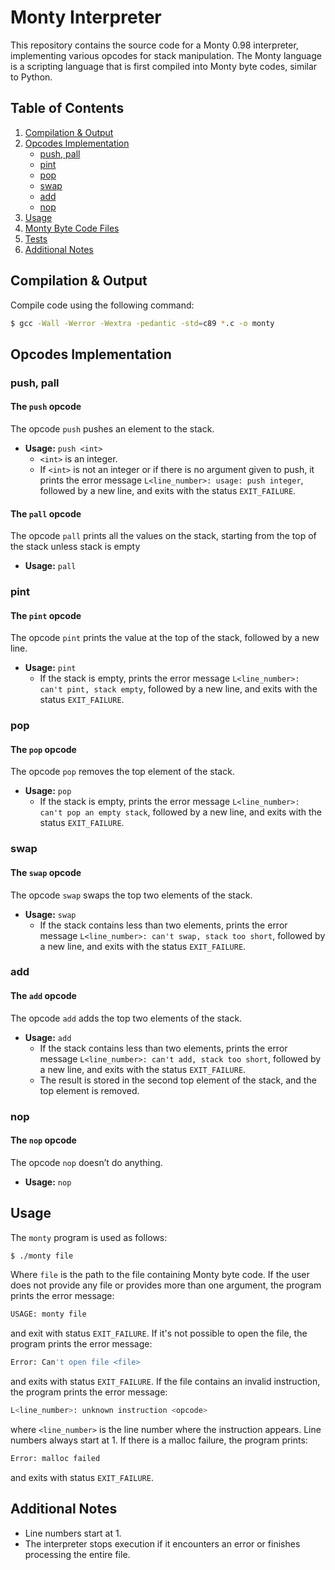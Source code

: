 # Monty Interpreter

This repository contains the source code for a Monty 0.98 interpreter, implementing various opcodes for stack manipulation. The Monty language is a scripting language that is first compiled into Monty byte codes, similar to Python.

## Table of Contents

1. [Compilation & Output](#compilation--output)
2. [Opcodes Implementation](#opcodes-implementation)
   - [push, pall](#push-pall)
   - [pint](#pint)
   - [pop](#pop)
   - [swap](#swap)
   - [add](#add)
   - [nop](#nop)
3. [Usage](#usage)
4. [Monty Byte Code Files](#monty-byte-code-files)
5. [Tests](#tests)
6. [Additional Notes](#additional-notes)

## Compilation & Output

Compile code using the following command:

```bash
$ gcc -Wall -Werror -Wextra -pedantic -std=c89 *.c -o monty
```

## Opcodes Implementation

### push, pall

#### The `push` opcode

The opcode `push` pushes an element to the stack.

- **Usage:** `push <int>`
  - `<int>` is an integer.
  - If `<int>` is not an integer or if there is no argument given to push, it prints the error message `L<line_number>: usage: push integer`, followed by a new line, and exits with the status `EXIT_FAILURE`.

#### The `pall` opcode

The opcode `pall` prints all the values on the stack, starting from the top of the stack unless stack is empty

- **Usage:** `pall`

### pint

#### The `pint` opcode

The opcode `pint` prints the value at the top of the stack, followed by a new line.

- **Usage:** `pint`
  - If the stack is empty, prints the error message `L<line_number>: can't pint, stack empty`, followed by a new line, and exits with the status `EXIT_FAILURE`.

### pop

#### The `pop` opcode

The opcode `pop` removes the top element of the stack.

- **Usage:** `pop`
  - If the stack is empty, prints the error message `L<line_number>: can't pop an empty stack`, followed by a new line, and exits with the status `EXIT_FAILURE`.

### swap

#### The `swap` opcode

The opcode `swap` swaps the top two elements of the stack.

- **Usage:** `swap`
  - If the stack contains less than two elements, prints the error message `L<line_number>: can't swap, stack too short`, followed by a new line, and exits with the status `EXIT_FAILURE`.

### add

#### The `add` opcode

The opcode `add` adds the top two elements of the stack.

- **Usage:** `add`
  - If the stack contains less than two elements, prints the error message `L<line_number>: can't add, stack too short`, followed by a new line, and exits with the status `EXIT_FAILURE`.
  - The result is stored in the second top element of the stack, and the top element is removed.

### nop

#### The `nop` opcode

The opcode `nop` doesn’t do anything.

- **Usage:** `nop`

## Usage

The `monty` program is used as follows:

```bash
$ ./monty file
```

Where `file` is the path to the file containing Monty byte code. If the user does not provide any file or provides more than one argument, the program prints the error message:

```bash
USAGE: monty file
```

and exit with status `EXIT_FAILURE`. If it's not possible to open the file, the program prints the error message:

```bash
Error: Can't open file <file>
```

and exits with status `EXIT_FAILURE`. If the file contains an invalid instruction, the program prints the error message:

```bash
L<line_number>: unknown instruction <opcode>
```

where `<line_number>` is the line number where the instruction appears. Line numbers always start at 1. If there is a malloc failure, the program prints:

```bash
Error: malloc failed
```

and exits with status `EXIT_FAILURE`.


## Additional Notes
- Line numbers start at 1.
- The interpreter stops execution if it encounters an error or finishes processing the entire file.